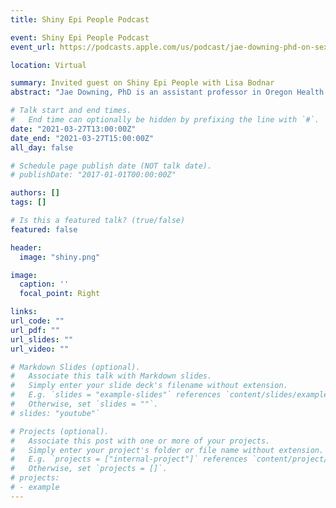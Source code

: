 ```yaml
---
title: Shiny Epi People Podcast

event: Shiny Epi People Podcast
event_url: https://podcasts.apple.com/us/podcast/jae-downing-phd-on-sexual-gender-minority-research/id1526951176?i=1000514696569

location: Virtual

summary: Invited guest on Shiny Epi People with Lisa Bodnar
abstract: "Jae Downing, PhD is an assistant professor in Oregon Health and Science University - Portland State University School of Public Health. Their research explores how policies and social safety nets shape healthcare for gender and sexual minority populations.  Jae tells me how they protect research time by setting boundaries on service, the challenges and exciting aspects of studying sexual and gender minority populations, becoming a parent in the pandemic, lessons Jae and their wife learned about second-parent adoption of their son, love of rom-coms, Bridgerton, Brene Brown, and more! [Listen to the episode](https://podcasts.apple.com/us/podcast/shiny-epi-people/id1526951176)"

# Talk start and end times.
#   End time can optionally be hidden by prefixing the line with `#`.
date: "2021-03-27T13:00:00Z"
date_end: "2021-03-27T15:00:00Z"
all_day: false

# Schedule page publish date (NOT talk date).
# publishDate: "2017-01-01T00:00:00Z"

authors: []
tags: []

# Is this a featured talk? (true/false)
featured: false

header:
  image: "shiny.png"

image:
  caption: ''
  focal_point: Right

links:
url_code: ""
url_pdf: ""
url_slides: ""
url_video: ""

# Markdown Slides (optional).
#   Associate this talk with Markdown slides.
#   Simply enter your slide deck's filename without extension.
#   E.g. `slides = "example-slides"` references `content/slides/example-slides.md`.
#   Otherwise, set `slides = ""`.
# slides: "youtube"`

# Projects (optional).
#   Associate this post with one or more of your projects.
#   Simply enter your project's folder or file name without extension.
#   E.g. `projects = ["internal-project"]` references `content/project/deep-learning/index.md`.
#   Otherwise, set `projects = []`.
# projects:
# - example
---
```



